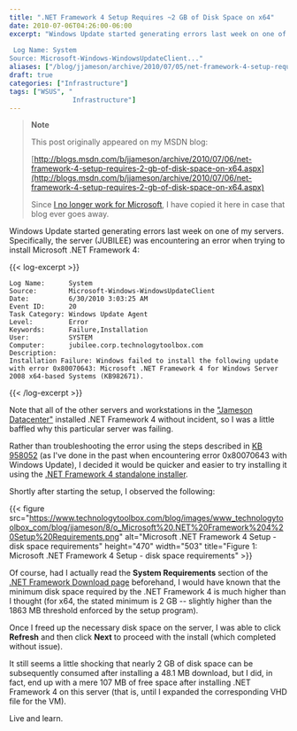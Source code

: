 ```yaml
---
title: ".NET Framework 4 Setup Requires ~2 GB of Disk Space on x64"
date: 2010-07-06T04:26:00-06:00
excerpt: "Windows Update started generating errors last week on one of my servers. Specifically, the server (JUBILEE) was encountering an error when trying to install Microsoft .NET Framework 4: 
 
 Log Name: System
Source: Microsoft-Windows-WindowsUpdateClient..."
aliases: ["/blog/jjameson/archive/2010/07/05/net-framework-4-setup-requires-2-gb-of-disk-space-on-x64.aspx", "/blog/jjameson/archive/2010/07/06/net-framework-4-setup-requires-2-gb-of-disk-space-on-x64.aspx"]
draft: true
categories: ["Infrastructure"]
tags: ["WSUS", "
                Infrastructure"]
---
```


> **Note**
>
> This post originally appeared on my MSDN blog:
>
> [http://blogs.msdn.com/b/jjameson/archive/2010/07/06/net-framework-4-setup-requires-2-gb-of-disk-space-on-x64.aspx](http://blogs.msdn.com/b/jjameson/archive/2010/07/06/net-framework-4-setup-requires-2-gb-of-disk-space-on-x64.aspx)
>
> Since [I no longer work for Microsoft](/blog/jjameson/2011/09/02/last-day-with-microsoft), I have copied it here in case that blog                 ever goes away.

Windows Update started generating errors last week on one of my servers. Specifically,         the server (JUBILEE) was encountering an error when trying to install Microsoft         .NET Framework 4:

{{< log-excerpt >}}

```
Log Name:      System
Source:        Microsoft-Windows-WindowsUpdateClient
Date:          6/30/2010 3:03:25 AM
Event ID:      20
Task Category: Windows Update Agent
Level:         Error
Keywords:      Failure,Installation
User:          SYSTEM
Computer:      jubilee.corp.technologytoolbox.com
Description:
Installation Failure: Windows failed to install the following update with error 0x80070643: Microsoft .NET Framework 4 for Windows Server 2008 x64-based Systems (KB982671).
```

{{< /log-excerpt >}}

Note that all of the other servers and workstations in the ["Jameson Datacenter"](/blog/jjameson/2009/09/14/the-jameson-datacenter) installed .NET Framework 4 without incident, so I was         a little baffled why this particular server was failing.

Rather than troubleshooting the error using the steps described in [KB 958052](http://support.microsoft.com/kb/958052) (as I've done in the past when encountering error 0x80070643 with         Windows Update), I decided it would be quicker and easier to try installing it using         the [.NET Framework 4 standalone installer](http://www.microsoft.com/downloads/details.aspx?displaylang=en&FamilyID=0a391abd-25c1-4fc0-919f-b21f31ab88b7).

Shortly after starting the setup, I observed the following:

{{< figure
src="https://www.technologytoolbox.com/blog/images/www_technologytoolbox_com/blog/jjameson/8/o_Microsoft%20.NET%20Framework%204%20Setup%20Requirements.png"
alt="Microsoft .NET Framework 4 Setup - disk space requirements"
height="470"
width="503"
title="Figure 1: Microsoft .NET Framework 4 Setup - disk space requirements" >}}

Of course, had I actually read the **System Requirements** section         of the [.NET Framework Download
page](http://www.microsoft.com/net/Download.aspx) beforehand, I would have known that the minimum disk space required         by the .NET Framework 4 is much higher than I thought (for x64, the stated minimum         is 2 GB -- slightly higher than the 1863 MB threshold enforced by the setup program).

Once I freed up the necessary disk space on the server, I was able to click **Refresh** and then click **Next** to proceed with the install         (which completed without issue).

It still seems a little shocking that nearly 2 GB of disk space can be subsequently         consumed after installing a 48.1 MB download, but I did, in fact, end up with a         mere 107 MB of free space after installing .NET Framework 4 on this server (that         is, until I expanded the corresponding VHD file for the VM).

Live and learn.


